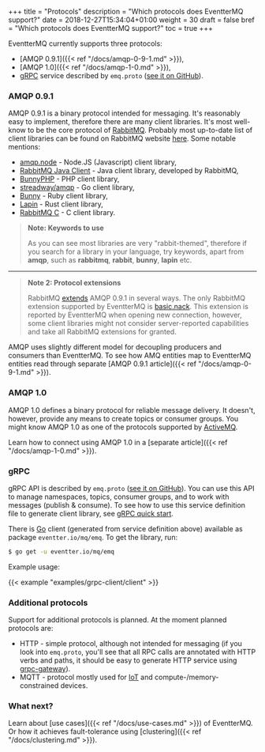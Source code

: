 +++
title = "Protocols"
description = "Which protocols does EventterMQ support?"
date = 2018-12-27T15:34:04+01:00
weight = 30
draft = false
bref = "Which protocols does EventterMQ support?"
toc = true
+++

EventterMQ currently supports three protocols:

- [AMQP 0.9.1]({{< ref "/docs/amqp-0-9-1.md" >}}),
- [AMQP 1.0]({{< ref "/docs/amqp-1-0.md" >}}),
- [gRPC](https://grpc.io/) service described by `emq.proto` ([see it on GitHub](https://github.com/eventter/eventter/tree/master/mq/emq/emq.proto)).

### AMQP 0.9.1

AMQP 0.9.1 is a binary protocol intended for messaging. It's reasonably easy to implement, therefore there are many client libraries. It's most well-know to be the core protocol of [RabbitMQ](http://www.rabbitmq.com/). Probably most up-to-date list of client libraries can be found on RabbitMQ website [here](https://www.rabbitmq.com/devtools.html). Some notable mentions:

- [amqp.node](https://github.com/squaremo/amqp.node) - Node.JS (Javascript) client library,
- [RabbitMQ Java Client](https://github.com/rabbitmq/rabbitmq-java-client/) - Java client library, developed by RabbitMQ,
- [BunnyPHP](https://github.com/jakubkulhan/bunny) - PHP client library,
- [streadway/amqp](https://github.com/streadway/amqp) - Go client library,
- [Bunny](http://rubybunny.info/) - Ruby client library,
- [Lapin](https://github.com/sozu-proxy/lapin) - Rust client library,
- [RabbitMQ C](https://github.com/alanxz/rabbitmq-c) - C client library.

> **Note: Keywords to use**
>
> As you can see most libraries are very "rabbit-themed", therefore if you search for a library in your language, try keywords, apart from **amqp**, such as **rabbitmq**, **rabbit**, **bunny**, **lapin** etc.

---

> **Note 2: Protocol extensions**
>
> RabbitMQ [extends](https://www.rabbitmq.com/extensions.html) AMQP 0.9.1 in several ways. The only RabbitMQ extension supported by EventterMQ is [basic.nack](https://www.rabbitmq.com/nack.html). This extension is reported by EventterMQ when opening new connection, however, some client libraries might not consider server-reported capabilities and take all RabbitMQ extensions for granted.

AMQP uses slightly different model for decoupling producers and consumers than EventterMQ. To see how AMQ entities map to EventterMQ entities read through separate [AMQP 0.9.1 article]({{< ref "/docs/amqp-0-9-1.md" >}}).

### AMQP 1.0

AMQP 1.0 defines a binary protocol for reliable message delivery. It doesn't, however, provide any means to create topics or consumer groups. You might know AMQP 1.0 as one of the protocols supported by [ActiveMQ](https://activemq.apache.org/).

Learn how to connect using AMQP 1.0 in a [separate article]({{< ref "/docs/amqp-1-0.md" >}}).

### gRPC

gRPC API is described by `emq.proto` ([see it on GitHub](https://github.com/eventter/eventter/tree/master/mq/emq/emq.proto)). You can use this API to manage namespaces, topics, consumer groups, and to work with messages (publish & consume). To see how to use this service definition file to generate client library, see [gRPC quick start](https://grpc.io/docs/quickstart/).

There is [Go](https://golang.org/) client (generated from service definition above) available as package `eventter.io/mq/emq`. To get the library, run:

```bash
$ go get -u eventter.io/mq/emq
```

Example usage:

{{< example "examples/grpc-client/client" >}}

### Additional protocols


Support for additional protocols is planned. At the moment planned protocols are:

- HTTP - simple protocol, although not intended for messaging (if you look into `emq.proto`, you'll see that all RPC calls are annotated with HTTP verbs and paths, it should be easy to generate HTTP service using [grpc-gateway](https://github.com/grpc-ecosystem/grpc-gateway)).
- MQTT - protocol mostly used for [IoT](https://en.wikipedia.org/wiki/Internet_of_things) and compute-/memory-constrained devices.

### What next?

Learn about [use cases]({{< ref "/docs/use-cases.md" >}}) of EventterMQ. Or how it achieves fault-tolerance using [clustering]({{< ref "/docs/clustering.md" >}}).
